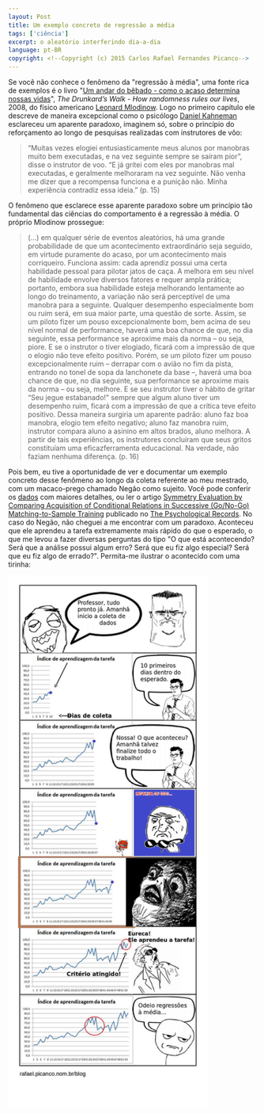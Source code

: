 ```yaml
---
layout: Post
title: Um exemplo concreto de regressão a média
tags: ['ciência']
excerpt: o aleatório interferindo dia-a-dia
language: pt-BR
copyright: <!--Copyright (c) 2015 Carlos Rafael Fernandes Picanco-->
---
```


Se você não conhece o fenômeno da "regressão à média", uma fonte rica de exemplos é o livro "[Um andar do bêbado - como o acaso determina nossas vidas](http://dv.ict.unesp.br/ivan/downloads/Livros_de_Estatistica_em_PDF*O_Andar_do_Bebado_-_Livro_completo.pdf)", *The Drunkard’s Walk - How randomness rules our lives*, 2008, do físico americano [Leonard Mlodinow](https://en.wikipedia.org/wiki/Leonard_Mlodinow). Logo no primeiro capítulo ele descreve de maneira excepcional como o psicólogo [Daniel Kahneman](https://pt.wikipedia.org/wiki/Daniel_Kahneman) esclareceu um aparente paradoxo, imaginem só, sobre o princípio do reforçamento ao longo de pesquisas realizadas com instrutores de vôo:

> “Muitas vezes elogiei entusiasticamente meus alunos por manobras muito bem executadas, e na vez seguinte sempre se saíram pior”, disse o instrutor de voo. “E já gritei com eles por manobras mal executadas, e geralmente melhoraram na vez seguinte. Não venha me dizer que a recompensa funciona e a punição não. Minha experiência contradiz essa ideia.” (p. 15)

O fenômeno que esclarece esse aparente paradoxo sobre um princípio tão fundamental das ciências do comportamento é a regressão à média. O próprio Mlodinow prossegue:

> (...) em qualquer série de eventos aleatórios, há uma grande probabilidade de que um acontecimento extraordinário seja seguido, em virtude puramente do acaso, por um acontecimento mais corriqueiro. Funciona assim: cada aprendiz possui uma certa habilidade pessoal para pilotar jatos de caça. A melhora em seu nível de habilidade envolve diversos fatores e requer ampla prática; portanto, embora sua habilidade esteja melhorando lentamente ao longo do treinamento, a variação não será perceptível de uma manobra para a seguinte. Qualquer desempenho especialmente bom ou ruim será, em sua maior parte, uma questão de sorte. Assim, se um piloto fizer um pouso excepcionalmente bom, bem acima de seu nível normal de performance, haverá uma boa chance de que, no dia seguinte, essa performance se aproxime mais da norma – ou seja, piore. E se o instrutor o tiver elogiado, ficará com a impressão de que o elogio não teve efeito positivo. Porém, se um piloto fizer um pouso excepcionalmente ruim – derrapar com o avião no fim da pista, entrando no tonel de sopa da lanchonete da base –, haverá uma boa chance de que, no dia seguinte, sua performance se aproxime mais da norma – ou seja, melhore. E se seu instrutor tiver o hábito de gritar “Seu jegue estabanado!” sempre que algum aluno tiver um desempenho ruim, ficará com a impressão de que a crítica teve efeito positivo. Dessa maneira surgiria um aparente padrão: aluno faz boa manobra, elogio tem efeito negativo; aluno faz manobra ruim, instrutor compara aluno a asinino em altos brados, aluno melhora. A partir de tais experiências, os instrutores concluíram que seus gritos constituíam uma eficazferramenta educacional. Na verdade, não faziam nenhuma diferença. (p. 16)

Pois bem, eu tive a oportunidade de ver e documentar um exemplo concreto desse fenômeno ao longo da coleta referente ao meu mestrado, com um macaco-prego chamado Negão como sujeito. Você pode conferir os [dados](https://www.researchgate.net/publication/270883951_METADATA) com maiores detalhes, ou ler o artigo [Symmetry Evaluation by Comparing Acquisition of Conditional Relations in Successive (Go/No-Go) Matching-to-Sample Training](https://www.researchgate.net/publication/270286410_Symmetry_Evaluation_by_Comparing_Acquisition_of_Conditional_Relations_in_Successive_%28GoNo-Go%29_Matching-to-Sample_Training?ev=prf_pub) publicado no [The Psychological Records](http://link.springer.com/article/10.1007%2Fs40732-014-0096-x). No caso do Negão, não cheguei a me encontrar com um paradoxo. Aconteceu que ele aprendeu a tarefa extremamente mais rápido do que o esperado, o que me levou a fazer diversas perguntas do tipo "O que está acontecendo? Será que a análise possui algum erro? Será que eu fiz algo especial? Será que eu fiz algo de errado?". Permita-me ilustrar o acontecido com uma tirinha:

<p><img class="img-responsive center-block" src="/media/blog/in-flagellis-tirinha-memes-regressao-a-media.jpg" alt="Exemplo concreto de regressão à média"  height="80%" width="80%" /></p>